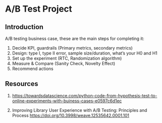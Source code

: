 # A/B Test Project

## Introduction
A/B testing business case, these are the main steps for completing it:

1. Decide KPI, guardrails (Primary metrics, secondary metrics)
2. Design: type I, type II error, sample size/duration, what’s your H0 and H1
3. Set up the experiment (RTC, Randomization algorithm)
4. Measure & Compare (Sanity Check, Novelty Effect)
5. Recommend actions

## Resources
1. https://towardsdatascience.com/python-code-from-hypothesis-test-to-online-experiments-with-buiness-cases-e0597c6d1ec

2. Improving Library User Experience with A/B Testing: Principles and Process https://doi.org/10.3998/weave.12535642.0001.101 
